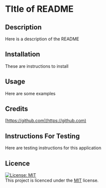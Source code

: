 # TItle of README

  ## Description
  Here is a description of the README

  ## Installation
  These are instructions to install

  ## Usage
  Here are some examples 

  ## Credits
  [https://github.com](https://github.com)

  ## Instructions For Testing
  Here are testing instructions for this application

  ## Licence
  [![License: MIT](https://img.shields.io/badge/License-MIT-yellow.svg)](https://opensource.org/licenses/MIT)<br>
    This project is licenced under the [MIT](https://opensource.org/licenses/MIT) license.
